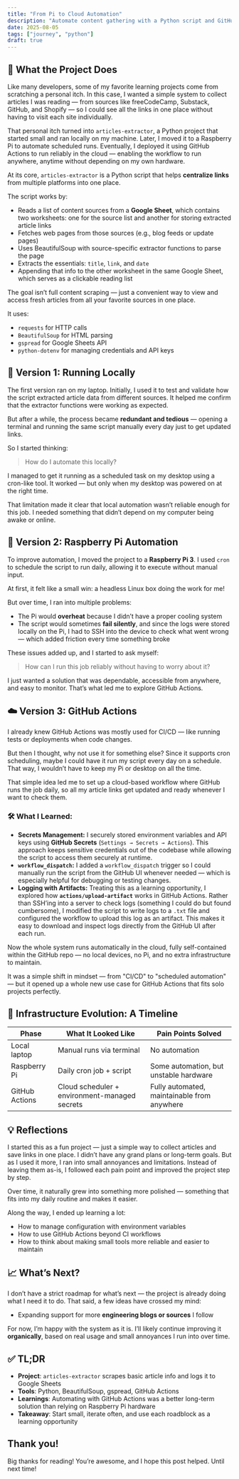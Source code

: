 ```yaml
---
title: "From Pi to Cloud Automation"
description: "Automate content gathering with a Python script and GitHub Actions. No servers, no Pi—just daily updates straight to your Google Sheet."
date: 2025-08-05
tags: ["journey", "python"]
draft: true
---
```


## 🧠 What the Project Does

Like many developers, some of my favorite learning projects come from scratching a personal itch. In this case, I wanted a simple system to collect articles I was reading — from sources like freeCodeCamp, Substack, GitHub, and Shopify — so I could see all the links in one place without having to visit each site individually.

That personal itch turned into `articles-extractor`, a Python project that started small and ran locally on my machine. Later, I moved it to a Raspberry Pi to automate scheduled runs. Eventually, I deployed it using GitHub Actions to run reliably in the cloud — enabling the workflow to run anywhere, anytime without depending on my own hardware.

At its core, `articles-extractor` is a Python script that helps **centralize links** from multiple platforms into one place.

The script works by:

- Reads a list of content sources from a **Google Sheet**, which contains two worksheets: one for the source list and another for storing extracted article links
- Fetches web pages from those sources (e.g., blog feeds or update pages)
- Uses BeautifulSoup with source-specific extractor functions to parse the page
- Extracts the essentials: `title`, `link`, and `date`
- Appending that info to the other worksheet in the same Google Sheet, which serves as a clickable reading list

The goal isn’t full content scraping — just a convenient way to view and access fresh articles from all your favorite sources in one place.

It uses:
- `requests` for HTTP calls  
- `BeautifulSoup` for HTML parsing  
- `gspread` for Google Sheets API  
- `python-dotenv` for managing credentials and API keys

## 🧪 Version 1: Running Locally

The first version ran on my laptop. Initially, I used it to test and validate how the script extracted article data from different sources. It helped me confirm that the extractor functions were working as expected.

But after a while, the process became **redundant and tedious** — opening a terminal and running the same script manually every day just to get updated links.

So I started thinking: 

> How do I automate this locally?

I managed to get it running as a scheduled task on my desktop using a cron-like tool. It worked — but only when my desktop was powered on at the right time.

That limitation made it clear that local automation wasn’t reliable enough for this job. I needed something that didn’t depend on my computer being awake or online.

## 🍓 Version 2: Raspberry Pi Automation

To improve automation, I moved the project to a **Raspberry Pi 3**. I used `cron` to schedule the script to run daily, allowing it to execute without manual input.

At first, it felt like a small win: a headless Linux box doing the work for me!

But over time, I ran into multiple problems:
- The Pi would **overheat** because I didn’t have a proper cooling system
- The script would sometimes **fail silently**, and since the logs were stored locally on the Pi, I had to SSH into the device to check what went wrong — which added friction every time something broke

These issues added up, and I started to ask myself: 

> How can I run this job reliably without having to worry about it?

I just wanted a solution that was dependable, accessible from anywhere, and easy to monitor. That’s what led me to explore GitHub Actions.

## ☁️ Version 3: GitHub Actions

I already knew GitHub Actions was mostly used for CI/CD — like running tests or deployments when code changes.

But then I thought, why not use it for something else? Since it supports cron scheduling, maybe I could have it run my script every day on a schedule. That way, I wouldn’t have to keep my Pi or desktop on all the time.

That simple idea led me to set up a cloud-based workflow where GitHub runs the job daily, so all my article links get updated and ready whenever I want to check them.

### 🛠️ What I Learned:
- **Secrets Management:** I securely stored environment variables and API keys using **GitHub Secrets** (`Settings → Secrets → Actions`). This approach keeps sensitive credentials out of the codebase while allowing the script to access them securely at runtime.  
- **`workflow_dispatch`:** I added a `workflow_dispatch` trigger so I could manually run the script from the GitHub UI whenever needed — which is especially helpful for debugging or testing changes.  
- **Logging with Artifacts:** Treating this as a learning opportunity, I explored how **`actions/upload-artifact`** works in GitHub Actions. Rather than SSH’ing into a server to check logs (something I could do but found cumbersome), I modified the script to write logs to a `.txt` file and configured the workflow to upload this log as an artifact. This makes it easy to download and inspect logs directly from the GitHub UI after each run.

Now the whole system runs automatically in the cloud, fully self-contained within the GitHub repo — no local devices, no Pi, and no extra infrastructure to maintain.

It was a simple shift in mindset — from "CI/CD" to "scheduled automation" — but it opened up a whole new use case for GitHub Actions that fits solo projects perfectly.

## 🔄 Infrastructure Evolution: A Timeline

| Phase            | What It Looked Like                            | Pain Points Solved                        |
|------------------|--------------------------------------------------|--------------------------------------------|
| Local laptop     | Manual runs via terminal                        | No automation                              |
| Raspberry Pi     | Daily cron job + script                         | Some automation, but unstable hardware     |
| GitHub Actions   | Cloud scheduler + environment-managed secrets   | Fully automated, maintainable from anywhere|

## 💡 Reflections

I started this as a fun project — just a simple way to collect articles and save links in one place. I didn’t have any grand plans or long-term goals. But as I used it more, I ran into small annoyances and limitations. Instead of leaving them as-is, I followed each pain point and improved the project step by step.

Over time, it naturally grew into something more polished — something that fits into my daily routine and makes it easier.

Along the way, I ended up learning a lot:
- How to manage configuration with environment variables
- How to use GitHub Actions beyond CI workflows
- How to think about making small tools more reliable and easier to maintain

## 📈 What’s Next?

I don’t have a strict roadmap for what’s next — the project is already doing what I need it to do. That said, a few ideas have crossed my mind:

- Expanding support for more **engineering blogs or sources** I follow

For now, I’m happy with the system as it is. I’ll likely continue improving it **organically**, based on real usage and small annoyances I run into over time.


## ✅ TL;DR

- **Project**: `articles-extractor` scrapes basic article info and logs it to Google Sheets
- **Tools**: Python, BeautifulSoup, gspread, GitHub Actions
- **Learnings**: Automating with GitHub Actions was a better long-term solution than relying on Raspberry Pi hardware
- **Takeaway**: Start small, iterate often, and use each roadblock as a learning opportunity

## Thank you!
Big thanks for reading! You’re awesome, and I hope this post helped. Until next time!
